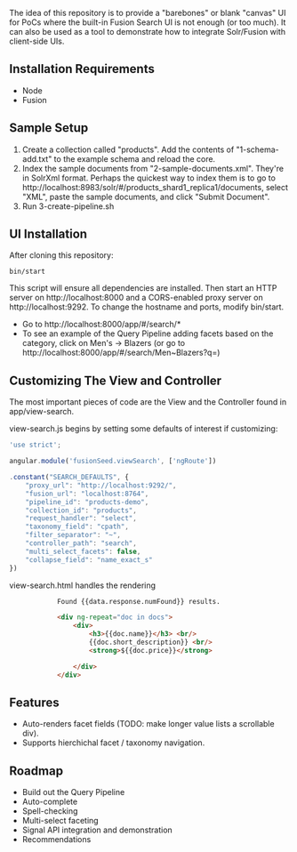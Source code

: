 

The idea of this repository is to provide a "barebones" or blank "canvas" UI for PoCs where the built-in Fusion Search UI is not enough (or too much). It can also be used as a tool to demonstrate how to integrate Solr/Fusion with client-side UIs.

## Installation Requirements
* Node
* Fusion

## Sample Setup
1. Create a collection called "products". Add the contents of "1-schema-add.txt" to the example schema and reload the core.
2. Index the sample documents from "2-sample-documents.xml". They're in SolrXml format. Perhaps the quickest way to index them is to go to http://localhost:8983/solr/#/products_shard1_replica1/documents, select "XML", paste the sample documents, and click "Submit Document".
3. Run 3-create-pipeline.sh 

## UI Installation
After cloning this repository:

~~~
bin/start
~~~
This script will ensure all dependencies are installed. Then start an HTTP server on http://localhost:8000 and a CORS-enabled proxy server on http://localhost:9292. To change the hostname and ports, modify bin/start.

* Go to http://localhost:8000/app/#/search/*
* To see an example of the Query Pipeline adding facets based on the category, click on Men's -> Blazers (or go to http://localhost:8000/app/#/search/Men~Blazers?q=)

## Customizing The View and Controller
The most important pieces of code are the View and the Controller found in app/view-search. 

view-search.js begins by setting some defaults of interest if customizing:

~~~javascript
'use strict';

angular.module('fusionSeed.viewSearch', ['ngRoute'])

.constant("SEARCH_DEFAULTS", {
	"proxy_url": "http://localhost:9292/",
	"fusion_url": "localhost:8764",
	"pipeline_id": "products-demo",
	"collection_id": "products",
	"request_handler": "select",
	"taxonomy_field": "cpath",
	"filter_separator": "~",
	"controller_path": "search",
	"multi_select_facets": false,
	"collapse_field": "name_exact_s"
})
~~~

view-search.html handles the rendering

~~~html
			Found {{data.response.numFound}} results.

			<div ng-repeat="doc in docs">
				<div>
					<h3>{{doc.name}}</h3> <br/>
					{{doc.short_description}} <br/>
					<strong>${{doc.price}}</strong>

				</div>
			</div>
~~~

## Features
* Auto-renders facet fields (TODO: make longer value lists a scrollable div).
* Supports hierchichal facet / taxonomy navigation.

## Roadmap
* Build out the Query Pipeline
* Auto-complete
* Spell-checking
* Multi-select faceting
* Signal API integration and demonstration
* Recommendations




